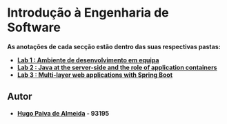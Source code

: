 # Introdução à Engenharia de Software

**As anotações de cada secção estão dentro das suas respectivas pastas:**

-   [**Lab 1 : Ambiente de desenvolvimento em equipa**](./lab_1) 
-   [**Lab 2 : Java at the server-side and the role of application containers**](./lab_2) 
-   [**Lab 3 : Multi-layer web applications with Spring Boot**](./lab_3) 


## Autor

 - **[Hugo Paiva de Almeida](https://github.com/hugofpaiva) - 93195**

